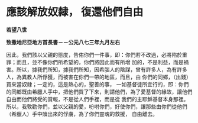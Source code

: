 # 應該解放奴隸， 復還他們自由


**若望八世**

**致撒地尼亞地方首長書－－公元八七三年九月左右**





因此，我們該以父親的態度，告佑你們一件事，即：你們若不改過，必將陷於重罪；而且，並不像你們所希望的，你們將因此而有所增
加的，不是利益，而是禍害。所以，據我們所知，據我們所知，因希腦人的陰謀，曾有許多人，為有許多人，為異教人所俘獲，而被害在你們一帶的地區，而且，由
你們的同鄉，（出錢）買來當奴隸；一定的，這是熱心的，聖善的事， 
一如基督徒所宜行的，即：你們的同鄉既由希臘人手中，把他們買了下來，則請他們，為了愛基督的緣故，讓他們自由而他們將受的賞報，不是從人們手裡，而是從
我們的主耶穌基督本身那裡。所以，我敦勸你們，並以父親的愛，吩咐你們，好使你們，讓那些由你們從他們（希臘人）手中贖出來的俘虜，為了你們靈魂的救援，
自由離去。

